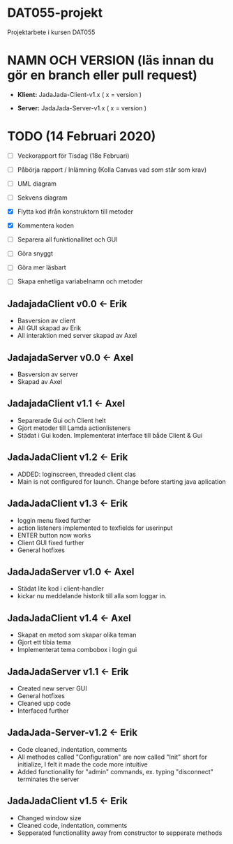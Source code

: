 # DAT055-projekt
Projektarbete i kursen DAT055 

# NAMN OCH VERSION (läs innan du gör en branch eller pull request)
- **Klient:** JadaJada-Client-v1.x      ( x = version )

- **Server:** JadaJada-Server-v1.x      ( x = version )

# TODO (14 Februari 2020)
- [ ] Veckorapport för Tisdag (18e Februari)

- [ ] Påbörja rapport / Inlämning (Kolla Canvas vad som står som krav)

- [ ] UML diagram

- [ ] Sekvens diagram

- [x] Flytta kod ifrån konstruktorn till metoder

- [x] Kommentera koden

- [ ] Separera all funktionallitet och GUI

- [ ] Göra snyggt

- [ ] Göra mer läsbart

- [ ] Skapa enhetliga variabelnamn och metoder


## JadajadaClient v0.0 <- Erik
- Basversion av client
- All GUI skapad av Erik
- All interaktion med server skapad av Axel


## JadajadaServer v0.0 <- Axel
- Basversion av server
- Skapad av Axel

## JadajadaClient v1.1 <- Axel
- Separerade Gui och Client helt
- Gjort metoder till Lamda actionlisteners 
- Städat i Gui koden. Implementerat interface till både Client & Gui

## JadaJadaClient v1.2 <- Erik
- ADDED: loginscreen, threaded client clas
- Main is not configured for launch. Change before starting java aplication

## JadaJadaClient v1.3 <- Erik
- loggin menu fixed further
- action listeners implemented to texfields for userinput
- ENTER button now works 
- Client GUI fixed further
- General hotfixes

## JadaJadaServer v1.0 <- Axel
- Städat lite kod i client-handler
- kickar nu meddelande historik till alla som loggar in.

## JadaJadaClient v1.4 <- Axel
- Skapat en metod som skapar olika teman
- Gjort ett tibia tema
- Implementerat tema combobox i login gui

## JadaJadaServer v1.1 <- Erik
- Created new server GUI
- General hotfixes
- Cleaned upp code
- Interfaced further

## JadaJada-Server-v1.2 <- Erik
- Code cleaned, indentation, comments
- All methodes called "Configuration" are now called "Init" short for initialize, I felt it made the code more intuitive
- Added functionality for "admin" commands, ex. typing "disconnect" terminates the server

## JadaJadaClient v1.5 <- Erik
- Changed window size
- Cleaned code, indentation, comments
- Sepperated functionallity away from constructor to sepperate methods
